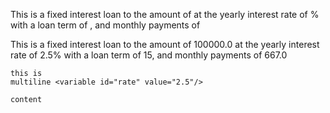This is a fixed interest loan to the amount of <variable id="loanAmount" value="100000.0"/>
at the yearly interest rate of <variable id="rate" value="2.5"/>%
with a loan term of <variable id="loanDuration" value="15"/>,
and monthly payments of <computed value="667.0"/>


This is a fixed interest loan to the amount of 100000.0
at the yearly interest rate of 2.5%
with a loan term of 15,
and monthly payments of 667.0

``` <clause src="foo" name="bar"/>
this is
multiline <variable id="rate" value="2.5"/>

content
```
